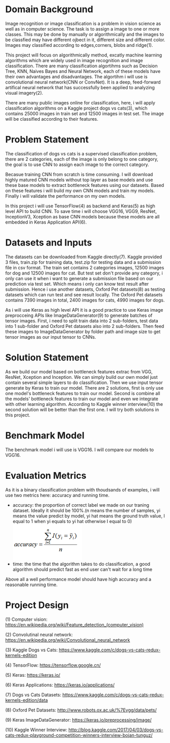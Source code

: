 # Domain Background
Image recognition or image classification is a problem in vision science as well as in computer science. The task is to assign a image to one or more classes. This may be done by manually or algorithmically and the images to be classfied may have different ojbect in it, different size and different color. Images may classified according to edges,corners, blobs and ridge(1).

This project will focus on algorithmically method, excatly machine learning algorithms which are widely used in image recognition and image classification. There are many classification algortihms such as Decision Tree, KNN, Naives Bayes and Neural Network, each of these models have their own advantages and disadvantages. The algortihm i will use is convolutional neural network(CNN or ConvNet). It is a deep, feed-forward artifical neural network that has successfully been applied to analyzing visual imagery(2).

There are many public images online for classification, here, i will apply classification algorithms on a Kaggle project dogs vs cats(3), which contains 25000 images in train set and 12500 images in test set. The image will be classified according to their features.


# Problem Statement
The classification of dogs vs cats is a supervised classification problem, there are 2 categories, each of the image is only belong to one category, the goal is to use CNN to assign each image to the correct category.

Becasue training CNN from scratch is time consuming. I will download highly matured CNN models without top layer as base models and use these base models to extract bottleneck features using our datasets. Based on these features i will build my own CNN models and train my models. Finally i will validate the performance on my own models.

In this project i will use TensorFlow(4) as backend and Keras(5) as high level API to build CNN. To save time i will choose VGG16, VGG9, ResNet, InceptionV3, Xception as base CNN models because these models are all embedded in Keras Application API(6).


# Datasets and Inputs
The datasets can be downloaded from Kaggle directly(7). Kaggle provided 3 files, train.zip for training data, test.zip for testing data and a submission file in csv format. The train set contains 2 categories images, 12500 images for dog and 12500 images for cat. But test set don't provide any category, i only can use it when i want to generate a submission file based on our prediction via test set. Which means i only can know test result after submission. Hence i use another datasets, Oxford Pet datasets(8) as testing datasets which can run test and see result locally. The Oxford Pet datasets contains 7390 images in total, 2400 images for cats, 4990 images for dogs.

As i will use Keras as high level API it is a good practice to use Keras image preprocceing APIs like ImageDataGenerator(9) to generate batches of tensor images. First, i need to split train data into 2 sub-folders, test data into 1 sub-folder and Oxford Pet datasets also into 2 sub-folders. Then feed these images to ImageDataGenerator by folder path and image size to get tensor images as our input tensor to CNNs.


# Solution Statement
As we build our model based on bottleneck features extrac from VGG, ResNet, Xception and Inception. We can simply build our own model just contain several simple layers to do classification. Then we use input tensor generate by Keras to train our model. There are 2 solutions, first is only use one model's bottleneck features to train our model. Second is combine all the models' bottleneck features to train our model and even we integrate with other learning algorithm. According to Kaggle winner interview(10) the second solution will be better than the first one. I will try both solutions in this project.


# Benchmark Model
The benchmark model i will use is VGG16. I will compare our models to VGG16.


# Evaluation Metrics
As it is a binary classification problem with thoudsands of examples, i will use two metrics here: accuracy and running time.
- accuracy: the proportion of correct label we made on our traning dataset. Ideally it should be 100%.(n means the number of samples, yi means the value predict by model, yi hat means the ground truth value, I equal to 1 when yi equals to yi hat otherwise I equal to 0)
![Accuracy](images/accuracy.PNG)
- time: the time that the algorithm takes to do classification, a good algorithm should predict fast as end user can't wait for a long time

Above all a well performance model should have high accuracy and a reasonable running time.


# Project Design





(1) Computer vision: https://en.wikipedia.org/wiki/Feature_detection_(computer_vision)

(2) Convolutinal neural network: https://en.wikipedia.org/wiki/Convolutional_neural_network

(3) Kaggle Dogs vs Cats: https://www.kaggle.com/c/dogs-vs-cats-redux-kernels-edition

(4) TensorFlow: https://tensorflow.google.cn/

(5) Keras: https://keras.io/

(6) Keras Applications: https://keras.io/applications/

(7) Dogs vs Cats Datasets: https://www.kaggle.com/c/dogs-vs-cats-redux-kernels-edition/data

(8) Oxford Pet Datasets: http://www.robots.ox.ac.uk/%7Evgg/data/pets/

(9) Keras ImageDataGenerator: https://keras.io/preprocessing/image/

(10) Kaggle Winner Interview: http://blog.kaggle.com/2017/04/03/dogs-vs-cats-redux-playground-competition-winners-interview-bojan-tunguz/
